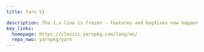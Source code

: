 ```yaml
---
title: Yarn V1

description: The 1.x line is frozen - features and bugfixes now happen on V2
key_links:
  homepage: https://classic.yarnpkg.com/lang/en/
  repo_nwo: yarnpkg/yarn
---
```

